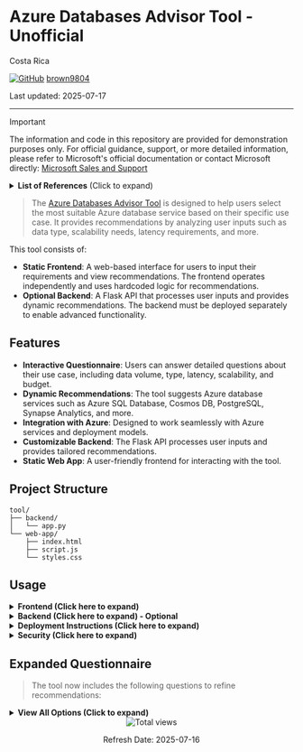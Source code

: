 # Azure Databases Advisor Tool - Unofficial

Costa Rica

[![GitHub](https://img.shields.io/badge/--181717?logo=github&logoColor=ffffff)](https://github.com/)
[brown9804](https://github.com/brown9804)

Last updated: 2025-07-17

----------

> [!IMPORTANT]
> The information and code in this repository are provided for demonstration purposes only. For official guidance, support, or more detailed information, please refer to Microsoft's official documentation or contact Microsoft directly: [Microsoft Sales and Support](https://support.microsoft.com/contactus?ContactUsExperienceEntryPointAssetId=S.HP.SMC-HOME)

<details>
<summary><b>List of References</b> (Click to expand)</summary>

- [Azure Storage Scalability Targets](https://learn.microsoft.com/en-us/azure/architecture/best-practices/data-partitioning#scalability-targets)
- [Types of Data in Azure](https://learn.microsoft.com/en-us/azure/architecture/guide/technology-choices/data-store-overview)
- [Global Distribution with Azure Cosmos DB](https://learn.microsoft.com/en-us/azure/cosmos-db/distribute-data-globally)
- [Consistency Levels in Azure Cosmos DB](https://learn.microsoft.com/en-us/azure/cosmos-db/consistency-levels)
- [Introduction to Azure Data Factory](https://learn.microsoft.com/en-us/azure/data-factory/introduction)
- [Security overview for Azure SQL Database and Azure SQL Managed Instance](https://learn.microsoft.com/en-us/azure/azure-sql/database/security-overview)
- [Azure Pricing Calculator](https://azure.microsoft.com/en-us/pricing/calculator/)
- [Azure Backup and Disaster Recovery](https://learn.microsoft.com/en-us/azure/backup/backup-overview)
- [Query Performance Insight](https://learn.microsoft.com/en-us/azure/azure-sql/database/query-performance-insight-use)

</details>


> The [Azure Databases Advisor Tool](https://microsoftcloudessentials-learninghub.github.io/Azure-Databases-Purview-Advisor/) is designed to help users select the most suitable Azure database service based on their specific use case. It provides recommendations by analyzing user inputs such as data type, scalability needs, latency requirements, and more.

This tool consists of:
- **Static Frontend**: A web-based interface for users to input their requirements and view recommendations. The frontend operates independently and uses hardcoded logic for recommendations.
- **Optional Backend**: A Flask API that processes user inputs and provides dynamic recommendations. The backend must be deployed separately to enable advanced functionality.

## Features

- **Interactive Questionnaire**: Users can answer detailed questions about their use case, including data volume, type, latency, scalability, and budget.
- **Dynamic Recommendations**: The tool suggests Azure database services such as Azure SQL Database, Cosmos DB, PostgreSQL, Synapse Analytics, and more.
- **Integration with Azure**: Designed to work seamlessly with Azure services and deployment models.
- **Customizable Backend**: The Flask API processes user inputs and provides tailored recommendations.
- **Static Web App**: A user-friendly frontend for interacting with the tool.

## Project Structure

```
tool/
├── backend/
│   └── app.py
└── web-app/
    ├── index.html
    ├── script.js
    └── styles.css
```

## Usage

<details>
<summary><strong>Frontend (Click here to expand)</strong></summary>

> The static web app is deployed via Azure Static Web Apps or GitHub Pages. It provides an interactive form for users to input their requirements. By default, the frontend operates independently and uses hardcoded logic for recommendations.

</details>

<details>
<summary><strong>Backend (Click here to expand) - Optional </strong></summary>

> The backend (Flask API) processes user inputs and generates recommendations dynamically. To enable backend functionality:

1. Deploy the Flask API (`app.py`) to Azure App Service or Azure Functions.
2. Update the backend URL in `script.js` to point to the deployed API.

</details>

<details>
<summary><strong>Deployment Instructions (Click here to expand)</strong></summary>

> **Backend Deployment**:
1. Use Azure App Service or Azure Functions to deploy the Flask API (`app.py`).
2. Ensure the API endpoint is accessible to the frontend.
3. Use Azure Monitor for logging and diagnostics.

> **Frontend Deployment**:
1. Deploy the static web app (`index.html`, `script.js`, `styles.css`) to Azure Static Web Apps.
2. Update the backend URL in `script.js` to point to the deployed API (if using the backend).

</details>

<details>
<summary><strong>Security (Click here to expand)</strong></summary>

- Secure API endpoints with Azure Active Directory (AAD) authentication.
- Use HTTPS for all communications.

</details>

## Expanded Questionnaire

> The tool now includes the following questions to refine recommendations:

<details>
  <summary><strong>View All Options (Click to expand)</strong></summary>
  <table>
    <thead>
      <tr>
        <th>Question</th>
        <th>Options</th>
      </tr>
    </thead>
    <tbody>
      <tr><td>Data Volume</td><td>&lt;10GB, 10GB-1TB, &gt;1TB</td></tr>
      <tr><td>Data Type</td><td>Structured, Semi-structured, Unstructured</td></tr>
      <tr><td>Latency Requirements</td><td>&lt;10ms, 10-100ms, &gt;100ms</td></tr>
      <tr><td>Scalability Needs</td><td>Global, Local</td></tr>
      <tr><td>Consistency Model</td><td>Strong, Eventual</td></tr>
      <tr><td>Integration Needs</td><td>Yes, No</td></tr>
      <tr><td>Security Requirements</td><td>Encryption, RBAC, Compliance</td></tr>
      <tr><td>Budget Constraints</td><td>&lt;100 USD, 100-500 USD, &gt;500 USD</td></tr>
      <tr><td>Use Case</td><td>OLTP, OLAP, AI/ML</td></tr>
      <tr><td>Backup & Recovery</td><td>Yes, No</td></tr>
      <tr><td>Query Complexity</td><td>Simple, Moderate, Complex</td></tr>
      <tr><td>Data Retention</td><td>Short-term, Medium-term, Long-term</td></tr>
    </tbody>
  </table>
</details>

<!-- START BADGE -->
<div align="center">
  <img src="https://img.shields.io/badge/Total%20views-31-limegreen" alt="Total views">
  <p>Refresh Date: 2025-07-16</p>
</div>
<!-- END BADGE -->
